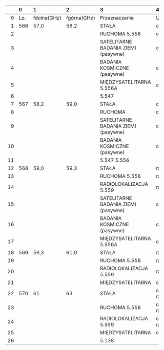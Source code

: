 |    | 0   | 1           | 2           | 3                                   | 4               |
|---:|:----|:------------|:------------|:------------------------------------|:----------------|
|  0 | Lp. | fdolna(GHz) | fgórna(GHz) | Przeznaczenie                       | Użytkowanie     |
|  1 | 566 | 57,0        | 58,2        | STAŁA                               | cywilne         |
|  2 |     |             |             | RUCHOMA 5.558                       | cywilne         |
|  3 |     |             |             | SATELITARNE BADANIA ZIEMI (pasywne) | cywilne         |
|  4 |     |             |             | BADANIA KOSMICZNE (pasywne)         | cywilne         |
|  5 |     |             |             | MIĘDZYSATELITARNA 5.556A            | cywilne         |
|  6 |     |             |             | 5.547                               |                 |
|  7 | 567 | 58,2        | 59,0        | STAŁA                               | cywilne         |
|  8 |     |             |             | RUCHOMA                             | cywilne         |
|  9 |     |             |             | SATELITARNE BADANIA ZIEMI (pasywne) | cywilne         |
| 10 |     |             |             | BADANIA KOSMICZNE (pasywne)         | cywilne         |
| 11 |     |             |             | 5.547 5.556                         |                 |
| 12 | 568 | 59,0        | 59,3        | STAŁA                               | rządowe         |
| 13 |     |             |             | RUCHOMA 5.558                       | rządowe         |
| 14 |     |             |             | RADIOLOKALIZACJA 5.559              | rządowe         |
| 15 |     |             |             | SATELITARNE BADANIA ZIEMI (pasywne) | cywilne         |
| 16 |     |             |             | BADANIA KOSMICZNE (pasywne)         | cywilne         |
| 17 |     |             |             | MIĘDZYSATELITARNA 5.556A            | cywilne         |
| 18 | 569 | 59,3        | 61,0        | STAŁA                               | rządowe         |
| 19 |     |             |             | RUCHOMA 5.558                       | rządowe         |
| 20 |     |             |             | RADIOLOKALIZACJA 5.559              | rządowe         |
| 21 |     |             |             | MIĘDZYSATELITARNA                   | cywilne         |
| 22 | 570 | 61          | 63          | STAŁA                               | cywilno-rządowe |
| 23 |     |             |             | RUCHOMA 5.558                       | cywilno-rządowe |
| 24 |     |             |             | RADIOLOKALIZACJA 5.559              | cywilno-rządowe |
| 25 |     |             |             | MIĘDZYSATELITARNA                   | cywilne         |
| 26 |     |             |             | 5.138                               |                 |